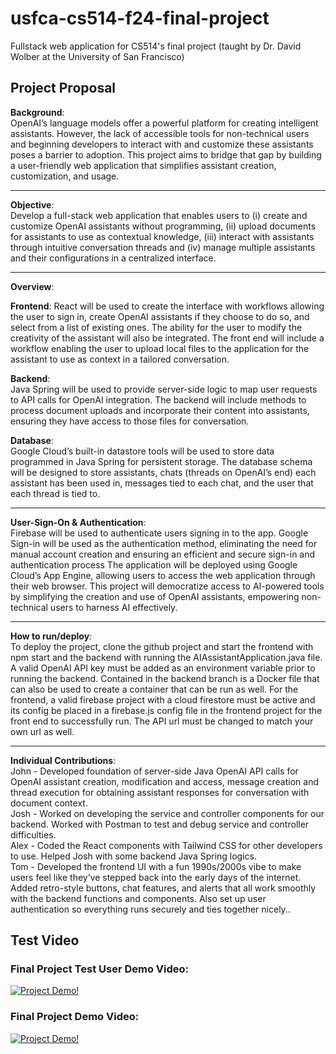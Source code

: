 # usfca-cs514-f24-final-project
Fullstack web application for CS514's final project (taught by Dr. David Wolber at the University of San Francisco)

## Project Proposal

<p>
  <strong>Background</strong>:<br>
  OpenAI’s language models offer a powerful platform for creating intelligent assistants. However, the lack of accessible tools for non-technical users and beginning developers to interact with and customize these assistants poses a barrier to adoption. This project aims to bridge that gap by building a user-friendly web application that simplifies assistant creation, customization, and usage.  
</p>
<hr>
<p>
  <strong>Objective</strong>:<br>
  Develop a full-stack web application that enables users to (i) create and customize OpenAI assistants without programming, (ii) upload documents for assistants to use as contextual knowledge, (iii) interact with assistants through intuitive conversation threads and (iv) manage multiple assistants and their configurations in a centralized interface.
</p>
<hr>
<strong>Overview</strong>:<br>
<p>
  <strong>Frontend</strong>: React will be used to create the interface with workflows allowing the user to sign in, create OpenAI assistants if they choose to do so, and select from a list of existing ones. The ability for the user to modify the creativity of the assistant will also be integrated. The front end will include a workflow enabling the user to upload local files to the application for the assistant to use as context in a tailored conversation.
</p>

<p>
  <strong>Backend</strong>: <br>
  Java Spring will be used to provide server-side logic to map user requests to API calls for OpenAI integration. The backend will include methods to process document uploads and incorporate their content into assistants, ensuring they have access to those files for conversation. 
</p>
<p>
  <strong>Database</strong>: <br>
  Google Cloud’s built-in datastore tools will be used to store data programmed in Java Spring for persistent storage. The database schema will be designed to store assistants, chats (threads on OpenAI’s end) each assistant has been used in, messages tied to each chat, and the user that each thread is tied to.
</p>
<hr>
<p>
  <strong>User-Sign-On & Authentication</strong>: <br>
  Firebase will be used to authenticate users signing in to the app. Google Sign-in will be used as the authentication method, eliminating the need for manual account creation and ensuring an efficient and secure sign-in and authentication process
  The application will be deployed using Google Cloud’s App Engine, allowing users to access the web application through their web browser. This project will democratize access to AI-powered tools by simplifying the creation and use of OpenAI assistants, empowering non-technical users to harness AI effectively.
</p>
<hr>
<p>
    <strong>How to run/deploy</strong>: <br>
    To deploy the project, clone the github project and start the frontend with npm start and the backend with running the AIAssistantApplication.java file. A valid OpenAI API key must be added as an environment variable prior to running the backend. Contained in the backend branch is a Docker file that can also be used to create a container that can be run as well. For the frontend, a valid firebase project with a cloud firestore must be active and its config be placed in a firebase.js config file in the frontend project for the front end to successfully run. The API url must be changed to match your own url as well. 
</p>
<hr>
<p>
  <strong>Individual Contributions</strong>: <br>
  John - Developed foundation of server-side Java OpenAI API calls for OpenAI assistant creation, modification and access, message creation and thread execution for obtaining assistant responses for conversation with document context. <br>
  Josh - Worked on developing the service and controller components for our backend. Worked with Postman to test and debug service and controller difficulties.<br>
  Alex - Coded the React components with Tailwind CSS for other developers to use. Helped Josh with some backend Java Spring logics. <br>
  Tom - Developed the frontend UI with a fun 1990s/2000s vibe to make users feel like they’ve stepped back into the early days of the internet. Added retro-style buttons, chat features, and alerts that all work smoothly with the backend functions and components. Also set up user authentication so everything runs securely and ties together nicely.. <br>
</p>

## Test Video
### Final Project Test User Demo Video:
[![Project Demo!](https://img.youtube.com/vi/7tnvkxVtwKU/hqdefault.jpg)](https://youtu.be/7tnvkxVtwKU)


### Final Project Demo Video:
[![Project Demo!](https://img.youtube.com/vi/ISD3gPrWXGQ/hqdefault.jpg)](https://youtu.be/ISD3gPrWXGQ)



